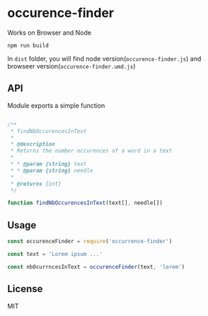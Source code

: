 # occurence-finder

Works on Browser and Node

```
npm run build
```

In `dist` folder, you will find node version(`occurence-finder.js`) and browseer version(`occurence-finder.umd.js`)

## API

Module exports a simple function

```javascript

/**
 * findNbOccurencesInText
 *
 * @description
 * Returns the number occurences of a word in a text
 *
 * * @param {string} text
 * * @param {string} needle
 *
 * @returns {int}
 */

function findNbOccurencesInText(text[], needle[])

```

## Usage

```javascript
const occurenceFinder = require('occurrence-finder')

const text = 'Lorem ipsum ...'

const nbOcurrncesInText = occurenceFinder(text, 'lorem')
```

## License

MIT
